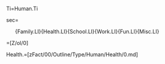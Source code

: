 Ti=Human.Ti

sec=<ol>{Family.LI}{Health.LI}{School.LI}{Work.LI}{Fun.LI}{Misc.LI}</ol>

=[Z/ol/0]
 
Health.=[zFact/00/Outline/Type/Human/Health/0.md]
